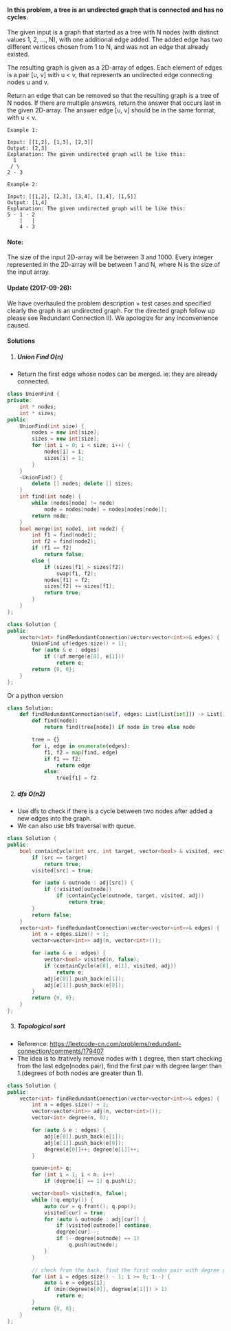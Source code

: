 #### In this problem, a tree is an undirected graph that is connected and has no cycles.

The given input is a graph that started as a tree with N nodes (with distinct values 1, 2, ..., N), with one additional edge added. The added edge has two different vertices chosen from 1 to N, and was not an edge that already existed.

The resulting graph is given as a 2D-array of edges. Each element of edges is a pair [u, v] with u < v, that represents an undirected edge connecting nodes u and v.

Return an edge that can be removed so that the resulting graph is a tree of N nodes. If there are multiple answers, return the answer that occurs last in the given 2D-array. The answer edge [u, v] should be in the same format, with u < v.

```
Example 1:

Input: [[1,2], [1,3], [2,3]]
Output: [2,3]
Explanation: The given undirected graph will be like this:
  1
 / \
2 - 3

Example 2:

Input: [[1,2], [2,3], [3,4], [1,4], [1,5]]
Output: [1,4]
Explanation: The given undirected graph will be like this:
5 - 1 - 2
    |   |
    4 - 3
```

#### Note:
The size of the input 2D-array will be between 3 and 1000.
Every integer represented in the 2D-array will be between 1 and N, where N is the size of the input array.


#### Update (2017-09-26):
We have overhauled the problem description + test cases and specified clearly the graph is an undirected graph. For the directed graph follow up please see Redundant Connection II). We apologize for any inconvenience caused. 

#### Solutions

1. ##### Union Find O(n)

- Return the first edge whose nodes can be merged. ie: they are already connected.

```c++
class UnionFind {
private:
    int * nodes;
    int * sizes;
public:
    UnionFind(int size) {
        nodes = new int[size];
        sizes = new int[size];
        for (int i = 0; i < size; i++) {
            nodes[i] = i;
            sizes[i] = 1;
        }
    }
    ~UnionFind() {
        delete [] nodes; delete [] sizes;
    }
    int find(int node) {
        while (nodes[node] != node)
            node = nodes[node] = nodes[nodes[node]];
        return node;
    }
    bool merge(int node1, int node2) {
        int f1 = find(node1);
        int f2 = find(node2);
        if (f1 == f2)
            return false;
        else {
            if (sizes[f1] > sizes[f2])
                swap(f1, f2);
            nodes[f1] = f2;
            sizes[f2] += sizes[f1];
            return true;
        }
    }
};

class Solution {
public:
    vector<int> findRedundantConnection(vector<vector<int>>& edges) {
        UnionFind uf(edges.size() + 1);
        for (auto & e : edges)
            if (!uf.merge(e[0], e[1]))
                return e;
        return {0, 0};
    }
};
```


Or a python version

```python
class Solution:
    def findRedundantConnection(self, edges: List[List[int]]) -> List[int]:
        def find(node):
            return find(tree[node]) if node in tree else node

        tree = {}
        for i, edge in enumerate(edges):
            f1, f2 = map(find, edge)
            if f1 == f2:
                return edge
            else:
                tree[f1] = f2

```



2. ##### dfs O(n2)

- Use dfs to check if there is a cycle between two nodes after added a new edges into the graph.
- We can also use bfs traversal with queue.

```c++
class Solution {
public:
    bool containCycle(int src, int target, vector<bool> & visited, vector<vector<int>> & adj) {
        if (src == target)
            return true;
        visited[src] = true;

        for (auto & outnode : adj[src]) {
            if (!visited[outnode])
                if (containCycle(outnode, target, visited, adj))
                    return true;
        }
        return false;
    }
    vector<int> findRedundantConnection(vector<vector<int>>& edges) {
        int n = edges.size() + 1;
        vector<vector<int>> adj(n, vector<int>());

        for (auto & e : edges) {
            vector<bool> visited(n, false);
            if (containCycle(e[0], e[1], visited, adj))
                return e;
            adj[e[0]].push_back(e[1]);
            adj[e[1]].push_back(e[0]);
        }
        return {0, 0};
    }
};
```


3. ##### Topological sort

- Reference: https://leetcode-cn.com/problems/redundant-connection/comments/179407
- The idea is to itratively remove nodes with `1` degree, then start checking from the last edge(nodes pair), find the first pair with degree larger than 1.(degrees of both nodes are greater than 1).

```c++
class Solution {
public:
    vector<int> findRedundantConnection(vector<vector<int>>& edges) {
        int n = edges.size() + 1;
        vector<vector<int>> adj(n, vector<int>());
        vector<int> degree(n, 0);

        for (auto & e : edges) {
            adj[e[0]].push_back(e[1]);
            adj[e[1]].push_back(e[0]);
            degree[e[0]]++; degree[e[1]]++;
        }

        queue<int> q;
        for (int i = 1; i < n; i++)
            if (degree[i] == 1) q.push(i);

        vector<bool> visited(n, false);
        while (!q.empty()) {
            auto cur = q.front(); q.pop();
            visited[cur] = true;
            for (auto & outnode : adj[cur]) {
                if (visited[outnode]) continue;
                degree[cur]--;
                if (--degree[outnode] == 1)
                    q.push(outnode);
            }
        }

        // check from the back, find the first nodes pair with degree greater 1.
        for (int i = edges.size() - 1; i >= 0; i--) {
            auto & e = edges[i];
            if (min(degree[e[0]], degree[e[1]]) > 1)
                return e;
        }
        return {0, 0};
    }
};
```